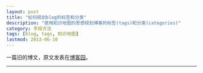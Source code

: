 ```yaml
---
layout: post
title: "如何规划blog的标签和分类"
description: "使用知识地图的思想规划博客的标签(tags)和分类(categories)"
category: 手段方法
tags: [blog, tags, 知识地图]
lastmod: 2013-06-10
---
```


一篇旧的博文，原文发表在[博客园](http://www.cnblogs.com/holbrook/archive/2012/11/05/2755268.html)。


---